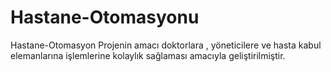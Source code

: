 # Hastane-Otomasyonu
Hastane-Otomasyon  Projenin amacı doktorlara , yöneticilere ve hasta kabul elemanlarına işlemlerine  kolaylık sağlaması amacıyla geliştirilmiştir.  
